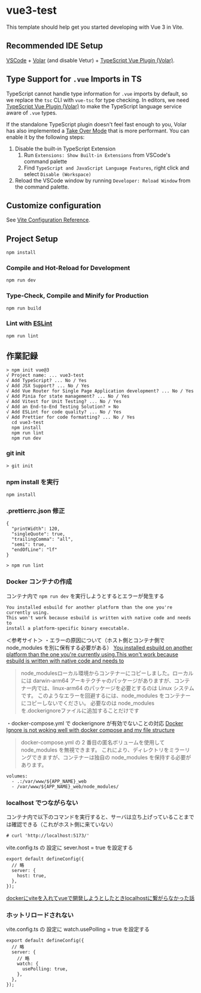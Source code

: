 # vue3-test

This template should help get you started developing with Vue 3 in Vite.

## Recommended IDE Setup

[VSCode](https://code.visualstudio.com/) + [Volar](https://marketplace.visualstudio.com/items?itemName=Vue.volar) (and disable Vetur) + [TypeScript Vue Plugin (Volar)](https://marketplace.visualstudio.com/items?itemName=Vue.vscode-typescript-vue-plugin).

## Type Support for `.vue` Imports in TS

TypeScript cannot handle type information for `.vue` imports by default, so we replace the `tsc` CLI with `vue-tsc` for type checking. In editors, we need [TypeScript Vue Plugin (Volar)](https://marketplace.visualstudio.com/items?itemName=Vue.vscode-typescript-vue-plugin) to make the TypeScript language service aware of `.vue` types.

If the standalone TypeScript plugin doesn't feel fast enough to you, Volar has also implemented a [Take Over Mode](https://github.com/johnsoncodehk/volar/discussions/471#discussioncomment-1361669) that is more performant. You can enable it by the following steps:

1. Disable the built-in TypeScript Extension
    1) Run `Extensions: Show Built-in Extensions` from VSCode's command palette
    2) Find `TypeScript and JavaScript Language Features`, right click and select `Disable (Workspace)`
2. Reload the VSCode window by running `Developer: Reload Window` from the command palette.

## Customize configuration

See [Vite Configuration Reference](https://vitejs.dev/config/).

## Project Setup

```sh
npm install
```

### Compile and Hot-Reload for Development

```sh
npm run dev
```

### Type-Check, Compile and Minify for Production

```sh
npm run build
```

### Lint with [ESLint](https://eslint.org/)

```sh
npm run lint
```

## 作業記録

```
> npm init vue@3
√ Project name: ... vue3-test
√ Add TypeScript? ... No / Yes
√ Add JSX Support? ... No / Yes
√ Add Vue Router for Single Page Application development? ... No / Yes
√ Add Pinia for state management? ... No / Yes
√ Add Vitest for Unit Testing? ... No / Yes
√ Add an End-to-End Testing Solution? » No
√ Add ESLint for code quality? ... No / Yes
√ Add Prettier for code formatting? ... No / Yes
  cd vue3-test
  npm install
  npm run lint
  npm run dev
```

### git init

```
> git init
```

### npm install を実行

```
npm install
```


### .prettierrc.json 修正

```
{
  "printWidth": 120,
  "singleQuote": true,
  "trailingComma": "all",
  "semi": true,
  "endOfLine": "lf"
}
```

```
> npm run lint
```

### Docker コンテナの作成

コンテナ内で `npm run dev` を実行しようとするとエラーが発生する

```
You installed esbuild for another platform than the one you're currently using.
This won't work because esbuild is written with native code and needs to
install a platform-specific binary executable.
```

＜参考サイト＞
・エラーの原因について（ホスト側とコンテナ側で node_modules を別に保有する必要がある）
[You installed esbuild on another platform than the one you're currently using.This won't work because esbuild is written with native code and needs to](https://stackoverflow.com/questions/73139649/you-installed-esbuild-on-another-platform-than-the-one-youre-currently-using-th)

> node_modulesローカル環境からコンテナーにコピーしました。ローカルには darwin-arm64 アーキテクチャのパッケージがありますが、コンテナー内では、linux-arm64 のパッケージを必要とするのは Linux システムです。
このようなエラーを回避するには、node_modules をコンテナーにコピーしないでください。
必要なのは node_modules を.dockerignoreファイルに追加することだけです

・docker-compose.yml で dockerignore が有効でないことの対応
[Docker Ignore is not woking well with docker compose and my file structure](https://stackoverflow.com/questions/53934579/docker-ignore-is-not-woking-well-with-docker-compose-and-my-file-structure)

> docker-compose.yml の 2 番目の匿名ボリュームを使用して node_modules を無視できます。
これにより、ディレクトリをミラーリングできますが、コンテナーは独自の node_modules を保持する必要があります。

```
volumes:
  - .:/var/www/${APP_NAME}_web
  - /var/www/${APP_NAME}_web/node_modules/
```

### localhost でつながらない

コンテナ内で以下のコマンドを実行すると、サーバは立ち上げっていることまでは確認できる（これがホスト側に来ていない）

```
# curl 'http://localhost:5173/'
```

vite.config.ts の 設定に sever.host = true を設定する

```
export default defineConfig({
  // 略
  server: {
    host: true,
  },
});
```

[dockerにviteを入れてvueで開発しようとしたときlocalhostに繋がらなかった話](https://choice-site.com/2021/06/24/docker%E3%81%ABvite%E3%82%92%E5%85%A5%E3%82%8C%E3%81%A6vue%E3%81%A7%E9%96%8B%E7%99%BA%E3%81%97%E3%82%88%E3%81%86%E3%81%A8%E3%81%97%E3%81%9F%E3%81%A8%E3%81%8Dlocalhost%E3%81%AB%E7%B9%8B%E3%81%8C/)

### ホットリロードされない

vite.config.ts の 設定に watch.usePolling = true を設定する

```
export default defineConfig({
  // 略
  server: {
    // 略
    watch: {
      usePolling: true,
    },
  },
});
```

